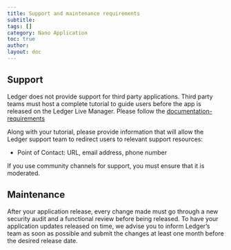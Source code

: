 ```yaml
---
title: Support and maintenance requirements
subtitle:
tags: []
category: Nano Application
toc: true
author:
layout: doc
---
```




## Support

Ledger does not provide support for third party applications. Third party teams must host a complete tutorial to guide users before the app is released on the Ledger Live Manager. Please follow the [documentation-requirements](../documentation-requirements)

Along with your tutorial, please provide information that will allow the Ledger support team to redirect users to relevant support resources:
- Point of Contact: URL, email address, phone number

If you use community channels for support, you must ensure that it is moderated.

## Maintenance

After your application  release, every change made must go through a new security audit and a functional review before being released.
To have your application updates released on time, we advise you to inform Ledger’s team as soon as possible and submit the changes at least one month before the desired release date.
